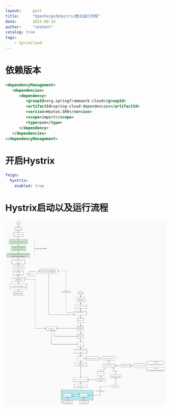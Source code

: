 ```yaml
---
layout:     post
title:      "OpenFeign与Hystrix整合运行流程"
date:       2021-08-14
author:     "xdshent"
catalog: true
tags:
    - SprinCloud
---
```


# 依赖版本

```xml
<dependencyManagement>
   <dependencies>
      <dependency>
         <groupId>org.springframework.cloud</groupId>
         <artifactId>spring-cloud-dependencies</artifactId>
         <version>Hoxton.SR9</version>
         <scope>import</scope>
         <type>pom</type>
      </dependency>
   </dependencies>
</dependencyManagement>
```



# 开启Hystrix

```yaml
feign:
  hystrix:
    enabled: true
```

# Hystrix启动以及运行流程

![hystrix-process](/img/assets/spring-cloud/hystrix/hystrix-process.jpg)